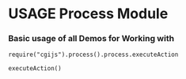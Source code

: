 # USAGE Process Module

### Basic usage of all Demos for Working with 

`require("cgijs").process().process.executeAction`

```
executeAction()
```
